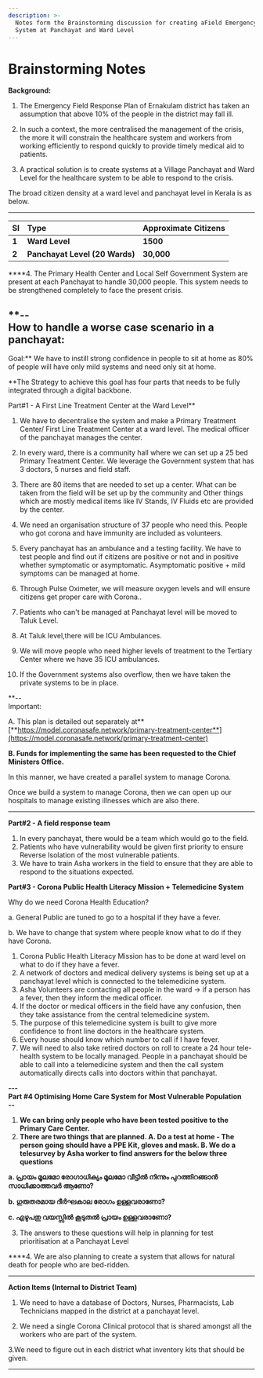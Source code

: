 ```yaml
---
description: >-
  Notes form the Brainstorming discussion for creating aField Emergency Response
  System at Panchayat and Ward Level
---
```


# Brainstorming Notes

**Background:**  
  
1. The Emergency Field Response Plan of Ernakulam district has taken an assumption that above 10% of the people in the district may fall ill.  
  
2. In such a context, the more centralised the management of the crisis, the more it will constrain the healthcare system and workers from working efficiently to respond quickly to provide timely medical aid to patients.  
  
3. A practical solution is to create systems at a Village Panchayat and Ward Level for the healthcare system to be able to respond to the crisis.  
  
The broad citizen density at a ward level and panchayat level in Kerala is as below.  
****

| **Sl** | **Type** | **Approximate Citizens** |
| :--- | :--- | :--- |
| **1** | **Ward Level**  | **1500** |
| **2** | **Panchayat Level \(20 Wards\)** | **30,000** |

  
****4. The Primary Health Center and Local Self Government System are present at each Panchayat to handle 30,000 people. This system needs to be strengthened completely to face the present crisis.  
  
**--  
How to handle a worse case scenario in a panchayat:  
--  
  
Goal:** We have to instill strong confidence in people to sit at home as 80% of people will have only mild systems and need only sit at home.  
  
**The Strategy to achieve this goal has four parts that needs to be fully integrated through a digital backbone.  
  
Part\#1 -  A First Line Treatment Center at the Ward Level**  
  
1. We have to decentralise the system and make a Primary Treatment Center/ First Line Treatment Center at a ward level.  The medical officer of the panchayat manages the center.  


2. In every ward, there is a community hall where we can set up a 25 bed Primary Treatment Center. We leverage the Government system that has 3 doctors, 5 nurses and field staff.  
  
3. There are 80 items that are needed to set up a center. What can be taken from the field will be set up by the community and Other things which are mostly medical items like IV Stands, IV Fluids etc are provided by the center.  
  
4. We need an organisation structure of 37 people who need this. People who got corona and have immunity are included as volunteers.  
  
5. Every panchayat has an ambulance and a testing facility. We have to test people and find out if citizens are positive or not and in positive whether symptomatic or asymptomatic. Asymptomatic positive + mild symptoms can be managed at home.  


6. Through Pulse Oximeter, we will measure oxygen levels and will ensure citizens get proper care with Corona..  
  
7. Patients who can't be managed at Panchayat level will be moved to Taluk Level.  
  
8. At Taluk level,there will be ICU Ambulances.  
  
9. We will move people who need higher levels of treatment to the Tertiary Center where we have 35 ICU ambulances.  
  
10. If the Government systems also overflow, then we have taken the private systems to be in place. 

**--  
Important:  
  
A. This plan is detailed out separately at** [**https://model.coronasafe.network/primary-treatment-center**](https://model.coronasafe.network/primary-treatment-center)  
  
**B. Funds for implementing the same has been requested to the Chief Ministers Office.**  
  
In this manner, we have created a parallel system to manage Corona.  
  
Once we build a system to manage Corona, then we can open up our hospitals to manage existing illnesses which are also there.  
****

**Part\#2 - A field response team**

1. In every panchayat, there would be a team which would go to the field. 
2. Patients who have vulnerability would be given first priority to ensure Reverse Isolation of the most vulnerable patients. 
3. We have to train Asha workers in the field to ensure that they are able to respond to the situations expected.

**Part\#3 - Corona Public Health Literacy Mission + Telemedicine System**  
  
Why do we need Corona Health Education?  
  
a. General Public are tuned to go to a hospital if they have a fever.

b.  We have to change that system where people know what to do if they have Corona.

1. Corona Public Health Literacy Mission has to be done at ward level on what to do if they have a fever. 
2. A network of doctors and medical delivery systems is being set up at a panchayat level which is connected to the telemedicine system. 
3. Asha Volunteers are contacting all people in the ward -&gt; if a person has a fever, then they inform the medical officer. 
4. If the doctor or medical officers in the field have any confusion, then they take assistance from the central telemedicine system. 
5. The purpose of this telemedicine system is built to give more confidence to front line doctors in the healthcare system. 
6. Every house should know which number to call if I have fever. 
7. We will need to also take retired doctors on roll to create a 24 hour tele-health system to be locally managed. People in a panchayat should be able to call into a telemedicine system and then the call system automatically directs calls into doctors within that panchayat.

  
**---  
Part \#4 Optimising Home Care System for Most Vulnerable Population  
--**

1. **We can bring only people who have been tested positive to the Primary Care Center.** 
2. **There are two things that are planned.  A. Do a test at home - The person going should have a PPE Kit, gloves and mask. B. We do a telesurvey by Asha worker to find answers for the below three questions**

**a. പ്രായം മൂലമോ രോഗാധിക്യം മൂലമോ വീട്ടിൽ നിന്നും പുറത്തിറങ്ങാൻ സാധിക്കാത്തവർ ആണോ?**

**b. ഗുരുതരമായ ദീർഘകാല രോഗം ഉള്ളവരാണോ?**

**c. എഴുപതു വയസ്സിൽ കൂടുതൽ പ്രായം ഉള്ളവരാണോ?**  


3. The answers to these questions will help in planning for test prioritisation at a Panchayat Level   
  
****4. We are also planning to create a system that allows for natural death for people who are bed-ridden.  
****

**Action Items \(Internal to District Team\)**  
  
1. We need to have a database of Doctors, Nurses, Pharmacists, Lab Technicians mapped in the district at a panchayat level.

2. We need a single Corona Clinical protocol that is shared amongst all the workers who are part of the system.

3.We need to figure out in each district what inventory kits that should be given.  
  
****

